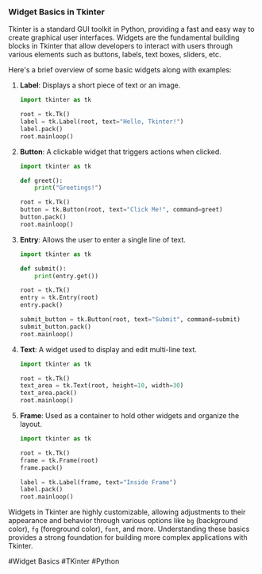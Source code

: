 ### Widget Basics in Tkinter

Tkinter is a standard GUI toolkit in Python, providing a fast and easy way to create graphical user interfaces. Widgets are the fundamental building blocks in Tkinter that allow developers to interact with users through various elements such as buttons, labels, text boxes, sliders, etc.

Here's a brief overview of some basic widgets along with examples:

1. **Label**: Displays a short piece of text or an image.
   ```python
   import tkinter as tk

   root = tk.Tk()
   label = tk.Label(root, text="Hello, Tkinter!")
   label.pack()
   root.mainloop()
   ```

2. **Button**: A clickable widget that triggers actions when clicked.
   ```python
   import tkinter as tk

   def greet():
       print("Greetings!")

   root = tk.Tk()
   button = tk.Button(root, text="Click Me!", command=greet)
   button.pack()
   root.mainloop()
   ```

3. **Entry**: Allows the user to enter a single line of text.
   ```python
   import tkinter as tk

   def submit():
       print(entry.get())

   root = tk.Tk()
   entry = tk.Entry(root)
   entry.pack()

   submit_button = tk.Button(root, text="Submit", command=submit)
   submit_button.pack()
   root.mainloop()
   ```

4. **Text**: A widget used to display and edit multi-line text.
   ```python
   import tkinter as tk

   root = tk.Tk()
   text_area = tk.Text(root, height=10, width=30)
   text_area.pack()
   root.mainloop()
   ```

5. **Frame**: Used as a container to hold other widgets and organize the layout.
   ```python
   import tkinter as tk

   root = tk.Tk()
   frame = tk.Frame(root)
   frame.pack()

   label = tk.Label(frame, text="Inside Frame")
   label.pack()
   root.mainloop()
   ```

Widgets in Tkinter are highly customizable, allowing adjustments to their appearance and behavior through various options like `bg` (background color), `fg` (foreground color), `font`, and more. Understanding these basics provides a strong foundation for building more complex applications with Tkinter.

#Widget Basics #TKinter #Python
